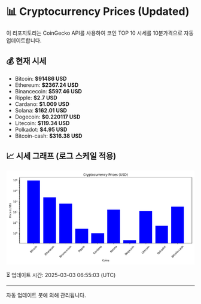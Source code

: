 
# 📊 Cryptocurrency Prices (Updated)

이 리포지토리는 CoinGecko API를 사용하여 코인 TOP 10 시세를 10분가격으로 자동 업데이트합니다.

## 💰 현재 시세
- Bitcoin: **$91486 USD**
- Ethereum: **$2367.24 USD**
- Binancecoin: **$597.46 USD**
- Ripple: **$2.7 USD**
- Cardano: **$1.009 USD**
- Solana: **$162.01 USD**
- Dogecoin: **$0.220117 USD**
- Litecoin: **$119.34 USD**
- Polkadot: **$4.95 USD**
- Bitcoin-cash: **$316.38 USD**

## 📈 시세 그래프 (로그 스케일 적용)
![Crypto Prices](crypto_prices.png)

⏳ 업데이트 시간: 2025-03-03 06:55:03 (UTC)

---
자동 업데이트 봇에 의해 관리됩니다.
